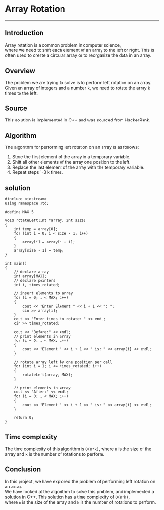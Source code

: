 # Array Rotation
***
## Introduction
Array rotation is a common problem in computer science, <br/>
 where we need to shift each element of an array to the left or right.
  This is often used to create a circular array or to reorganize the data in an array. 

## Overview
The problem we are trying to solve is to perform left rotation on an array. Given an array of integers and a number `k`, we need to rotate the array `k` times to the left.

## Source
This solution is implemented in C++ and was sourced from HackerRank.

## Algorithm
The algorithm for performing left rotation on an array is as follows:

1. Store the first element of the array in a temporary variable.
2. Shift all other elements of the array one position to the left.
3. Replace the last element of the array with the temporary variable.
4. Repeat steps 1-3 k times.


## solution
```
#include <iostream>
using namespace std;

#define MAX 5

void rotateLeft(int *array, int size)
{
    int temp = array[0];
    for (int i = 0; i < size - 1; i++)
    {
        array[i] = array[i + 1];
    }
    array[size - 1] = temp;
}

int main()
{
    // declare array
    int array[MAX];
    // declare pointers
    int i, times_rotated;

    // insert elements to array
    for (i = 0; i < MAX; i++)
    {
        cout << "Enter Element " << i + 1 << ": ";
        cin >> array[i];
    }
    cout << "Enter times to rotate: " << endl;
    cin >> times_rotated;

    cout << "Before:" << endl;
    // print elements in array
    for (i = 0; i < MAX; i++)
    {
        cout << "Element " << i + 1 << " is: " << array[i] << endl;
    }

    // rotate array left by one position per call
    for (int i = 1; i <= times_rotated; i++)
    {
        rotateLeft(array, MAX);
    }

    // print elements in array
    cout << "After:" << endl;
    for (i = 0; i < MAX; i++)
    {
        cout << "Element " << i + 1 << " is: " << array[i] << endl;
    }

    return 0;
}

```

## Time complexity
The time complexity of this algorithm is `O(n*k)`, where `n` is the size of the array and `k` is the number of rotations to perform.

## Conclusion

In this project, we have explored the problem of performing left rotation on an array. <br/>
We have looked at the algorithm to solve this problem, and implemented a solution in C++. This solution has a time complexity of `O(n*k)`,  <br/>
where `n` is the size of the array and `k` is the number of rotations to perform.







